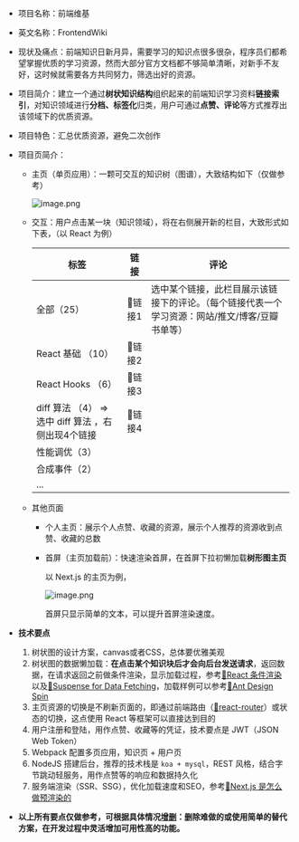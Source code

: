 - 项目名称：前端维基

- 英文名称：FrontendWiki

- 现状及痛点：前端知识日新月异，需要学习的知识点很多很杂，程序员们都希望掌握优质的学习资源，然而大部分官方文档都不够简单清晰，对新手不友好，这时候就需要各方共同努力，筛选出好的资源。

- 项目简介：建立一个通过**树状知识结构**组织起来的前端知识学习资料**链接索引**，对知识领域进行**分档、标签化**归类，用户可通过**点赞、评论**等方式推荐出该领域下的优质资源。

- 项目特色：汇总优质资源，避免二次创作

- 项目页简介：

  - 主页（单页应用）：一颗可交互的知识树（图谱），大致结构如下（仅做参考）

    ![image.png](https://i.loli.net/2021/08/14/jhTPGMYvD8Rk2lb.png)

  - 交互：用户点击某一块（知识领域），将在右侧展开新的栏目，大致形式如下表，（以 React 为例）

    | 标签                                                | 链接   | 评论                                                         |
    | --------------------------------------------------- | ------ | ------------------------------------------------------------ |
    | 全部（25）                                          | 🔗链接1 | 选中某个链接，此栏目展示该链接下的评论。（每个链接代表一个学习资源：网站/推文/博客/豆瓣书单等） |
    | React 基础 （10）                                   | 🔗链接2 |                                                              |
    | React Hooks （6）                                   | 🔗链接3 |                                                              |
    | diff 算法 （4） => 选中 diff 算法 ，右侧出现4个链接 | 🔗链接4 |                                                              |
    | 性能调优（3）                                       |        |                                                              |
    | 合成事件（2）                                       |        |                                                              |
    | ...                                                 |        |                                                              |

  - 其他页面

    - 个人主页：展示个人点赞、收藏的资源，展示个人推荐的资源收到点赞、收藏的总数

    - 首屏（主页加载前）：快速渲染首屏，在首屏下拉初懒加载**树形图主页**

      以 Next.js 的主页为例，

      ![image.png](https://i.loli.net/2021/08/14/U7tC8gFMk5Nn9uL.png)

      首屏只显示简单的文本，可以提升首屏渲染速度。

- **技术要点**

  1. 树状图的设计方案，canvas或者CSS，总体要优雅美观
  2. 树状图的数据懒加载：**在点击某个知识块后才会向后台发送请求**，返回数据，在请求返回之前做条件渲染，显示加载过程，参考[🔗React 条件渲染](https://zh-hans.reactjs.org/docs/conditional-rendering.html)以及[🔗Suspense for Data Fetching](https://reactjs.org/docs/concurrent-mode-suspense.html)，加载样例可以参考[🔗Ant Design Spin](https://ant.design/components/spin-cn/)
  3. 主页资源的切换是不刷新页面的，即通过前端路由（[🔗react-router](https://reactrouter.com/web)）或状态的切换，这点使用 React 等框架可以直接达到目的
  4. 用户注册和登陆，用作点赞、收藏等的凭证，技术要点是 JWT（JSON Web Token）
  5. Webpack 配置多页应用，知识页 + 用户页
  6. NodeJS 搭建后台，推荐的技术栈是 `koa + mysql`，REST 风格，结合字节跳动轻服务，用作点赞等的响应和数据持久化
  7. 服务端渲染（SSR、SSG），优化加载速度和SEO，参考[🔗Next.js 是怎么做预渲染的](https://juejin.cn/post/6991397899317805064)

- **以上所有要点仅做参考，可根据具体情况<u>增删</u>：删除难做的或使用简单的替代方案，在开发过程中灵活增加可用性高的功能。**

